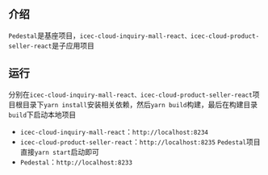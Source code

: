 ## 介绍
`Pedestal`是基座项目，`icec-cloud-inquiry-mall-react、icec-cloud-product-seller-react`是子应用项目

## 运行
分别在`icec-cloud-inquiry-mall-react、icec-cloud-product-seller-react`项目根目录下`yarn install`安装相关依赖，然后`yarn build`构建，最后在构建目录`build`下启动本地项目
- `icec-cloud-inquiry-mall-react`：`http://localhost:8234`
- `icec-cloud-product-seller-react`：`http://localhost:8235`
`Pedestal`项目直接`yarn start`启动即可
- `Pedestal`：`http://localhost:8233`
